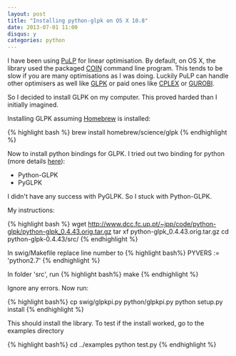 ```yaml
---
layout: post
title: "Installing python-glpk on OS X 10.8"
date: 2013-07-01 11:00
disqus: y
categories: python
---
```

I have been using [PuLP](https://code.google.com/p/pulp-or/) for linear optimisation. By default, on OS X, the library used the packaged [COIN](http://www.coin-or.org/) command line program. This tends to be slow if you are many optimisations as I was doing. Luckily PuLP can handle other optimisers as well like [GLPK](http://www.gnu.org/software/glpk/glpk.html) or paid ones like [CPLEX](http://www.cplex.com/) or [GUROBI](http://www.gurobi.com/).

So I decided to install GLPK on my computer. This proved harded than I initially imagined.

Installing GLPK assuming [Homebrew](http://brew.sh/) is installed:

{% highlight bash %}
brew install homebrew/science/glpk
{% endhighlight %}

Now to install python bindings for GLPK. I tried out two binding for python (more details [here](http://en.wikibooks.org/wiki/GLPK/Python)):

* Python-GLPK
* PyGLPK

I didn't have any success with PyGLPK. So I stuck with Python-GLPK.

My instructions:

{% highlight bash %}
wget http://www.dcc.fc.up.pt/~jpp/code/python-glpk/python-glpk_0.4.43.orig.tar.gz
tar xf python-glpk_0.4.43.orig.tar.gz
cd python-glpk-0.4.43/src/
{% endhighlight %}

In swig/Makefile replace line number to
{% highlight bash%}
PYVERS := 'python2.7'
{% endhighlight %}

In folder 'src', run
{% highlight bash%}
make
{% endhighlight %}

Ignore any errors. Now run:

{% highlight bash%}
cp swig/glpkpi.py python/glpkpi.py
python setup.py install
{% endhighlight %}

This should install the library. To test if the install worked, go to the examples directory

{% highlight bash%}
cd ../examples
python test.py
{% endhighlight %}
